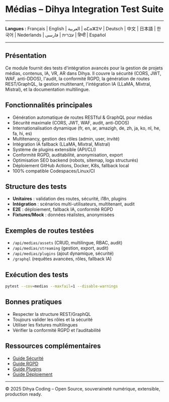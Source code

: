 # Médias – Dihya Integration Test Suite

---

**Langues :** Français | English | العربية | ⴰⵎⴰⵣⵉⵖ | Deutsch | 中文 | 日本語 | 한국어 | Nederlands | עברית | فارسی | हिन्दी | Español

---

## Présentation
Ce module fournit des tests d'intégration avancés pour la gestion de projets médias, contenus, IA, VR, AR dans Dihya. Il couvre la sécurité (CORS, JWT, WAF, anti-DDOS), l'audit, la conformité RGPD, la génération de routes REST/GraphQL, la gestion multitenant, l'intégration IA (LLaMA, Mixtral, Mistral), et la documentation multilingue.

## Fonctionnalités principales
- Génération automatique de routes RESTful & GraphQL pour médias
- Sécurité maximale (CORS, JWT, WAF, audit, anti-DDOS)
- Internationalisation dynamique (fr, en, ar, amazigh, de, zh, ja, ko, nl, he, fa, hi, es)
- Multitenancy, gestion des rôles (admin, user, invité)
- Intégration IA fallback (LLaMA, Mixtral, Mistral)
- Système de plugins extensible (API/CLI)
- Conformité RGPD, auditabilité, anonymisation, export
- Optimisation SEO backend (robots, sitemap, logs structurés)
- Déploiement GitHub Actions, Docker, K8s, fallback local
- 100% compatible Codespaces/Linux/CI

## Structure des tests
- **Unitaires** : validation des routes, sécurité, i18n, plugins
- **Intégration** : scénarios multi-utilisateurs, multitenant, audit
- **E2E** : déploiement, fallback IA, conformité RGPD
- **Fixtures/Mock** : données réalistes, anonymisées

## Exemples de routes testées
- `/api/medias/assets` (CRUD, multilingue, RBAC, audit)
- `/api/medias/streaming` (gestion, export, audit)
- `/api/medias/plugins` (ajout dynamique, sécurité)
- `/graphql` (requêtes avancées, rôles, fallback IA)

## Exécution des tests
```bash
pytest --cov=medias --maxfail=1 --disable-warnings
```

## Bonnes pratiques
- Respecter la structure REST/GraphQL
- Toujours valider les rôles et la sécurité
- Utiliser les fixtures multilingues
- Vérifier la conformité RGPD et l’auditabilité

## Ressources complémentaires
- [Guide Sécurité](../../../API_SECURITY_GUIDE.md)
- [Guide RGPD](../../../LEGAL_COMPLIANCE_GUIDE.md)
- [Guide Plugins](../../../PLUGINS_GUIDE.md)
- [Guide Déploiement](../../../RELEASE_CHECKLIST.md)

---

© 2025 Dihya Coding – Open Source, souveraineté numérique, extensible, production ready.

